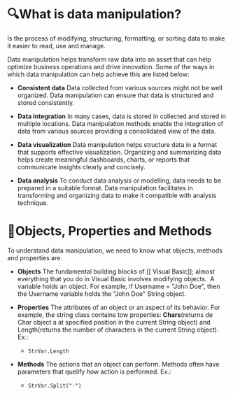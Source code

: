 # 🔍What is  data manipulation?
Is the process of modifying, structuring, formatting, or sorting data to make it easier to read, use and manage. 

Data manipulation helps transform raw data into an asset that can help optimize business operations and drive innovation. Some of the ways in which data manipulation can help achieve this are listed below:

- **Consistent data**
	 Data collected from various sources might not be well organized. Data manipulation can ensure that data is structured and stored consistently.

- **Data integration**
	 In many cases, data is stored in collected and stored in multiple locations. Data manipulation methods enable the integration of data from various sources providing a consolidated view of the data.

- **Data visualization**
	Data manipulation helps structure data in a format that supports effective visualization. Organizing and summarizing data helps create meaningful dashboards, charts, or reports that communicate insights clearly and concisely. 
   
- **Data analysis**
	 To conduct data analysis or modelling, data needs to be prepared in a suitable format. Data manipulation facilitates in transforming and organizing data to make it compatible with analysis technique.

# 🧩Objects, Properties and Methods
To understand data manipulation, we need to know what objects, methods and properties are.

- **Objects**
	The fundamental building blocks of [[ Visual Basic]]; almost everything that you do in Visual Basic involves modifying objects.  A variable holds an object. For example, if Username = "John Doe", then the Username variable holds the "John Doe" String object.

- **Properties**
	The attributes of an object or an aspect of its behavior. For example, the string class contains tow properties: **Chars**(returns de Char object a at specified position in the current String object) and Length(returns the number of characters in the current String object). Ex.:
	- `StrVar.Length`

- **Methods**
	The actions that an object can perform. Methods often have parameters that quelify how action is performed. Ex.:
	- `StrVar.Split("-")`
